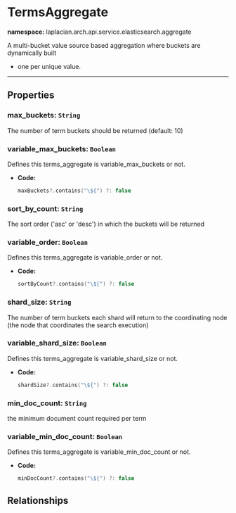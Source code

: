 # **TermsAggregate**
**namespace:** laplacian.arch.api.service.elasticsearch.aggregate

A multi-bucket value source based aggregation where buckets are dynamically built
- one per unique value.




---

## Properties

### max_buckets: `String`
The number of term buckets should be returned (default: 10)


### variable_max_buckets: `Boolean`
Defines this terms_aggregate is variable_max_buckets or not.
- **Code:**
  ```kotlin
  maxBuckets?.contains("\${") ?: false
  ```

### sort_by_count: `String`
The sort order ('asc' or 'desc') in which the buckets will be returned


### variable_order: `Boolean`
Defines this terms_aggregate is variable_order or not.
- **Code:**
  ```kotlin
  sortByCount?.contains("\${") ?: false
  ```

### shard_size: `String`
The number of term buckets each shard will return to the coordinating node
(the node that coordinates the search execution)


### variable_shard_size: `Boolean`
Defines this terms_aggregate is variable_shard_size or not.
- **Code:**
  ```kotlin
  shardSize?.contains("\${") ?: false
  ```

### min_doc_count: `String`
the minimum document count required per term


### variable_min_doc_count: `Boolean`
Defines this terms_aggregate is variable_min_doc_count or not.
- **Code:**
  ```kotlin
  minDocCount?.contains("\${") ?: false
  ```

## Relationships